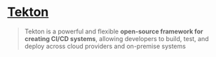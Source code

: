 # [Tekton](https://tekton.dev/)

> Tekton is a powerful and flexible **open-source framework for creating CI/CD systems**, allowing developers to build, test, and deploy across cloud providers and on-premise systems